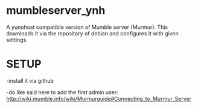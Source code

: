 mumbleserver_ynh
===============
A yunohost compatible version of Mumble server (Murmur).
This downloads it via the repository of debian and configures it with given settings.

SETUP
======
-install it via github

-do like said here to add the first admin user: http://wiki.mumble.info/wiki/Murmurguide#Connecting_to_Murmur_Server
